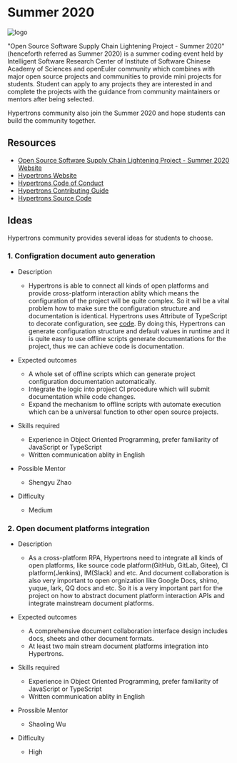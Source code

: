 # Summer 2020

![logo](https://isrc.iscas.ac.cn/summer2020/help/assets/summer2020.svg)

"Open Source Software Supply Chain Lightening Project - Summer 2020"(henceforth referred as Summer 2020) is a summer coding event held by Intelligent Software Research Center of Institute of Software Chinese Academy of Sciences and openEuler community which combines with major open source projects and communities to provide mini projects for students. Student can apply to any projects they are interested in and complete the projects with the guidance from community maintainers or mentors after being selected.

Hypertrons community also join the Summer 2020 and hope students can build the community together.

## Resources

- [Open Source Software Supply Chain Lightening Project - Summer 2020 Website](https://isrc.iscas.ac.cn/summer2020/)
- [Hypertrons Website](https://hypertrons.io/)
- [Hypertrons Code of Conduct](https://github.com/hypertrons/hypertrons/blob/master/CODE_OF_CONDUCT.md)
- [Hypertrons Contributing Guide](https://github.com/hypertrons/hypertrons/blob/master/CONTRIBUTING.md)
- [Hypertrons Source Code](https://github.com/hypertrons/hypertrons/)

## Ideas

Hypertrons community provides several ideas for students to choose.

### 1. Configration document auto generation

-   Description
    - Hypertrons is able to connect all kinds of open platforms and provide cross-platform interaction ablity which means the configuration of the project will be quite complex. So it will be a vital problem how to make sure the configuration structure and documentation is identical. Hypertrons uses Attribute of TypeScript to decorate configuration, see [code](https://github.com/hypertrons/hypertrons/blob/master/app/basic/HostingPlatform/HostingConfigBase.ts). By doing this, Hypertrons can generate configuration structure and default values in runtime and it is quite easy to use offline scripts generate documentations for the project, thus we can achieve code is documentation.

-   Expected outcomes
    - A whole set of offline scripts which can generate project configuration documentation automatically.
    - Integrate the logic into project CI procedure which will submit documentation while code changes.
    - Expand the mechanism to offline scripts with automate execution which can be a universal function to other open source projects.

-   Skills required
    - Experience in Object Oriented Programming, prefer familiarity of JavaScript or TypeScript
    - Written communication ablity in English

-   Possible Mentor
    - Shengyu Zhao

-   Difficulty
    - Medium

### 2. Open document platforms integration

-   Description
    - As a cross-platform RPA, Hypertrons need to integrate all kinds of open platforms, like source code platform(GitHub, GitLab, Gitee), CI platform(Jenkins), IM(Slack) and etc. And document collaboration is also very important to open orgnization like Google Docs, shimo, yuque, lark, QQ docs and etc. So it is a very important part for the project on how to abstract document platform interaction APIs and integrate mainstream document platforms.

-   Expected outcomes
    - A comprehensive document collaboration interface design includes docs, sheets and other document formats.
    - At least two main stream document platforms integration into Hypertrons.

-   Skills required
    - Experience in Object Oriented Programming, prefer familiarity of JavaScript or TypeScript
    - Written communication ablity in English

-   Prossible Mentor
    - Shaoling Wu

-   Difficulty
    - High
